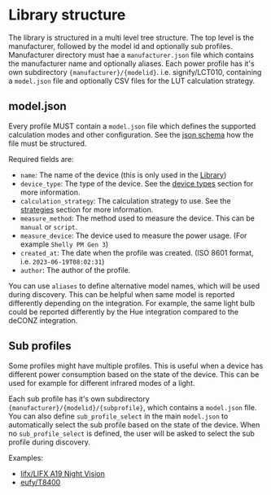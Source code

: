 # Library structure

The library is structured in a multi level tree structure. The top level is the manufacturer, followed by the model id and optionally sub profiles.
Manufacturer directory must hae a `manufacturer.json` file which contains the manufacturer name and optionally aliases.
Each power profile has it's own subdirectory `{manufacturer}/{modelid}`. i.e. signify/LCT010, containing a `model.json` file and optionally CSV files for the LUT calculation strategy.

## model.json

Every profile MUST contain a `model.json` file which defines the supported calculation modes and other configuration.
See the [json schema](https://github.com/bramstroker/homeassistant-powercalc/blob/master/profile_library/model_schema.json) how the file must be structured.

Required fields are:

- `name`: The name of the device (this is only used in the [Library](https://library.powercalc.nl))
- `device_type`: The type of the device. See the [device types](device-types/index.md) section for more information.
- `calculation_strategy`: The calculation strategy to use. See the [strategies](../strategies/index.md) section for more information.
- `measure_method`: The method used to measure the device. This can be `manual` or `script`.
- `measure_device`: The device used to measure the power usage. (For example `Shelly PM Gen 3`)
- `created_at`: The date when the profile was created. (ISO 8601 format, i.e. `2023-06-19T08:02:31`)
- `author`: The author of the profile.

You can use `aliases` to define alternative model names, which will be used during discovery.
This can be helpful when same model is reported differently depending on the integration. For example, the same light bulb could be reported differently by the Hue integration compared to the deCONZ integration.

## Sub profiles

Some profiles might have multiple profiles. This is useful when a device has different power consumption based on the state of the device.
This can be used for example for different infrared modes of a light.

Each sub profile has it's own subdirectory `{manufacturer}/{modelid}/{subprofile}`, which contains a `model.json` file.
You can also define `sub_profile_select` in the main `model.json` to automatically select the sub profile based on the state of the device.
When no `sub_profile_select` is defined, the user will be asked to select the sub profile during discovery.

Examples:

- [lifx/LIFX A19 Night Vision](https://github.com/bramstroker/homeassistant-powercalc/tree/master/profile_library/lifx/LIFX%20A19%20Night%20Vision)
- [eufy/T8400](https://github.com/bramstroker/homeassistant-powercalc/tree/master/profile_library/eufy/T8400)
